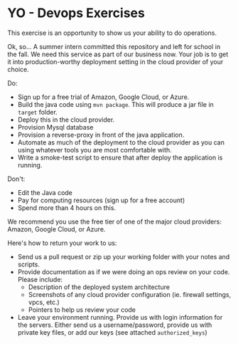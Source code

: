 YO - Devops Exercises
================

This exercise is an opportunity to show us your ability to do operations. 

Ok, so... A summer intern committed this repository and left for school in the fall. We need this service as part of our business now. Your job is to get it into  production-worthy deployment setting in the cloud provider of your choice.

Do:
* Sign up for a free trial of Amazon, Google Cloud, or Azure.
* Build the java code using `mvn package`. This will produce a jar file in `target` folder. 
* Deploy this in the cloud provider. 
* Provision Mysql database
* Provision a reverse-proxy in front of the java application. 
* Automate as much of the deployment to the cloud provider as you can using whatever tools you are most comfortable with.
* Write a smoke-test script to ensure that after deploy the application is running.

Don't: 
* Edit the Java code
* Pay for computing resources (sign up for a free account)
* Spend more than 4 hours on this. 

We recommend you use the free tier of one of the major cloud providers: Amazon, Google Cloud, or Azure. 

Here's how to return your work to us:
* Send us a pull request or zip up your working folder with your notes and scripts.
* Provide documentation as if we were doing an ops review on your code. Please include:
    * Description of the deployed system architecture
    * Screenshots of any cloud provider configuration (ie. firewall settings, vpcs, etc.)
    * Pointers to help us review your code
* Leave your environment running. Provide us with login information for the servers. Either send us a username/password, provide us with private key files, or add our keys (see attached `authorized_keys`)
